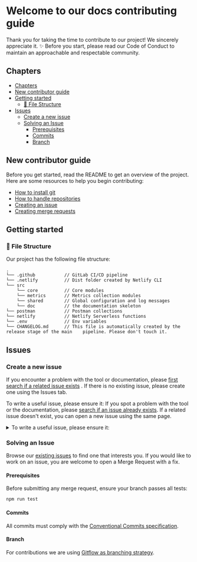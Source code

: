 # Welcome to our docs contributing guide <!-- omit in toc -->

Thank you for taking the time to contribute to our project! We sincerely appreciate it. :sparkles: Before you start, please read our Code of Conduct to maintain an approachable and respectable community.

## Chapters

- [Chapters](#chapters)
- [New contributor guide](#new-contributor-guide)
- [Getting started](#getting-started)
  - [:file_folder: File Structure](#file_folder-file-structure)
- [Issues](#issues)
  - [Create a new issue](#create-a-new-issue)
  - [Solving an Issue](#solving-an-issue)
    - [Prerequisites](#prerequisites)
    - [Commits](#commits)
    - [Branch](#branch)

## New contributor guide

Before you get started, read the README to get an overview of the project. Here are some resources to help you begin contributing:

- [How to install git](https://git-scm.com/book/en/v2/Getting-Started-Installing-Git)
- [How to handle repositories](https://docs.gitlab.com/ee/user/project/repository/)
- [Creating an issue](https://docs.github.com/en/issues/tracking-your-work-with-issues/creating-an-issue)
- [Creating merge requests](https://docs.gitlab.com/ee/user/project/merge_requests/creating_merge_requests.html)

## Getting started

### :file_folder: File Structure

Our project has the following file structure:

    .
    └── .github           // GitLab CI/CD pipeline
    └── .netlify          // Dist folder created by Netlify CLI
    └── src
        └── core          // Core modules
        └── metrics       // Metrics collection modules
        └── shared        // Global configuration and log messages
        └── doc           // the documentation skeleton
    └── postman           // Postman collections
    └── netlify           // Netlify Serverless functions
    └── .env              // Env variables
    └── CHANGELOG.md      // This file is automatically created by the release stage of the main    pipeline. Please don't touch it.

## Issues

### Create a new issue

If you encounter a problem with the tool or documentation, please [first search if a related issue exists](https://github.com/deven-org/telemetry-functionss/issues) . If there is no existing issue, please create one using the Issues tab.

To write a useful issue, please ensure it:
If you spot a problem with the tool or the documentation, please [search if an issue already exists](https://github.com/deven-org/telemetry-functionss/issues). If a related issue doesn't exist, you can open a new issue using the same page.

<details>
<summary>To write a useful issue, please ensure it:</summary>
<br />

- It should be _reproducible_. It should contain all the istructions needed to reproduce the same outcome.

- It should be _specific_. It's important that it addresses one specific problem.

</details>

### Solving an Issue

Browse our [existing issues](https://github.com/deven-org/telemetry-functionss/issues) to find one that interests you. If you would like to work on an issue, you are welcome to open a Merge Request with a fix.

#### Prerequisites

Before submitting any merge request, ensure your branch passes all tests:

```bash
npm run test
```

#### Commits

All commits must comply with the [Conventional Commits specification](https://www.conventionalcommits.org/en/v1.0.0/).

#### Branch

For contributions we are using [Gitflow as branching strategy](https://www.atlassian.com/git/tutorials/comparing-workflows/gitflow-workflow#:~:text=Gitflow%20is%20a%20legacy%20Git,software%20development%20and%20DevOps%20practices.).
